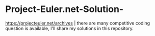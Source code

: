 # Project-Euler.net-Solution-
https://projecteuler.net/archives | there are many competitive coding question is available, I'll share my solutions in this repository. 
